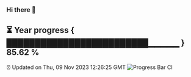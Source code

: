 ### Hi there 👋
⏳ Year progress { █████████████████████████▁▁▁▁▁ } 85.62 %
---
⏰ Updated on Thu, 09 Nov 2023 12:26:25 GMT
![Progress Bar CI](https://github.com/liununu/liununu/workflows/Progress%20Bar%20CI/badge.svg)
